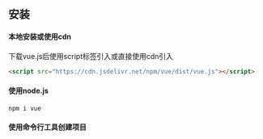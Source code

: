 ## 安装
#### 本地安装或使用cdn
下载vue.js后使用script标签引入或直接使用cdn引入
```html
<script src="https://cdn.jsdelivr.net/npm/vue/dist/vue.js"></script>
```

#### 使用node.js
```
npm i vue
```

#### 使用命令行工具创建项目